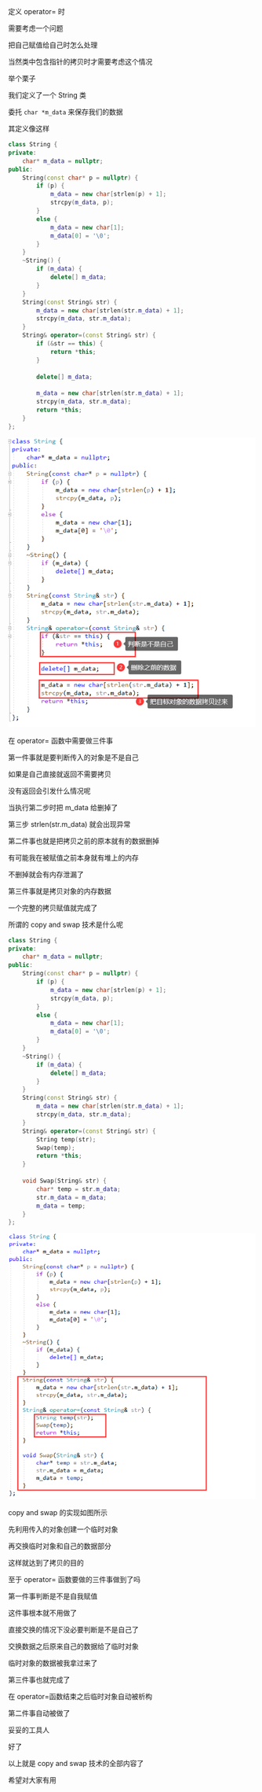 
定义 operator= 时

需要考虑一个问题

把自己赋值给自己时怎么处理

当然类中包含指针的拷贝时才需要考虑这个情况

举个栗子

我们定义了一个 String 类

委托 `char *m_data` 来保存我们的数据

其定义像这样

```C++
class String {
private:
    char* m_data = nullptr;
public:
    String(const char* p = nullptr) {
        if (p) {
            m_data = new char[strlen(p) + 1];
            strcpy(m_data, p);
        }
        else {
            m_data = new char[1];
            m_data[0] = '\0';
        }
    }
    ~String() {
        if (m_data) {
            delete[] m_data;
        }
    }
    String(const String& str) {
        m_data = new char[strlen(str.m_data) + 1];
        strcpy(m_data, str.m_data);
    }
    String& operator=(const String& str) {
        if (&str == this) {
            return *this;
        }

        delete[] m_data;

        m_data = new char[strlen(str.m_data) + 1];
        strcpy(m_data, str.m_data);
        return *this;
    }
};
```

<img src="./images/10_01.png">

在 operator= 函数中需要做三件事

第一件事就是要判断传入的对象是不是自己

如果是自己直接就返回不需要拷贝

没有返回会引发什么情况呢

当执行第二步时把 m_data 给删掉了

第三步 strlen(str.m_data) 就会出现异常

第二件事也就是把拷贝之前的原本就有的数据删掉

有可能我在被赋值之前本身就有堆上的内存

不删掉就会有内存泄漏了

第三件事就是拷贝对象的内存数据

一个完整的拷贝赋值就完成了

所谓的 copy and swap 技术是什么呢

```C++
class String {
private:
    char* m_data = nullptr;
public:
    String(const char* p = nullptr) {
        if (p) {
            m_data = new char[strlen(p) + 1];
            strcpy(m_data, p);
        }
        else {
            m_data = new char[1];
            m_data[0] = '\0';
        }
    }
    ~String() {
        if (m_data) {
            delete[] m_data;
        }
    }
    String(const String& str) {
        m_data = new char[strlen(str.m_data) + 1];
        strcpy(m_data, str.m_data);
    }
    String& operator=(const String& str) {
        String temp(str);
        Swap(temp);
        return *this;
    }

    void Swap(String& str) {
        char* temp = str.m_data;
        str.m_data = m_data;
        m_data = temp;
    }
};
```

<img src="./images/10_02.png">

copy and swap 的实现如图所示

先利用传入的对象创建一个临时对象

再交换临时对象和自己的数据部分

这样就达到了拷贝的目的

至于 operator= 函数要做的三件事做到了吗

第一件事判断是不是自我赋值

这件事根本就不用做了

直接交换的情况下没必要判断是不是自己了

交换数据之后原来自己的数据给了临时对象

临时对象的数据被我拿过来了

第三件事也就完成了

在 operator=函数结束之后临时对象自动被析构

第二件事自动被做了

妥妥的工具人

好了

以上就是 copy and swap 技术的全部内容了

希望对大家有用



